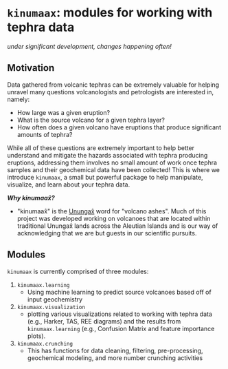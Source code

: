 # `kinumaax`: modules for working with tephra data

_under significant development, changes happening often!_

## Motivation

Data gathered from volcanic tephras can be extremely valuable for helping unravel many questions volcanologists and petrologists are interested in, namely:

- How large was a given eruption?
- What is the source volcano for a given tephra layer?
- How often does a given volcano have eruptions that produce significant amounts of tephra?

While all of these questions are extremely important to help better understand and mitigate the hazards associated with tephra producing eruptions, addressing them involves no small amount of work once tephra samples and their geochemical data have been collected! This is where we introduce `kinumaax`, a small but powerful package to help manipulate, visualize, and learn about your tephra data.

**_Why kinumaax̂?_**

- "kinumaax̂" is the [Unungax̂](https://www.uaf.edu/anlc/languages-move/aleut.php) word for "volcano ashes". Much of this project was developed working on volcanoes that are located within traditional Unungax̂ lands across the Aleutian Islands and is our way of acknowledging that we are but guests in our scientific pursuits.

## Modules

`kinumaax` is currently comprised of three modules:

1. `kinumaax.learning`
   - Using machine learning to predict source volcanoes based off of input geochemistry
2. `kinumaax.visualization`
   - plotting various visualizations related to working with tephra data (e.g., Harker, TAS, REE diagrams) and the results from `kinumaax.learning` (e.g., Confusion Matrix and feature importance plots).
3. `kinumaax.crunching`
   - This has functions for data cleaning, filtering, pre-processing, geochemical modeling, and more number crunching activities
